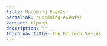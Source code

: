 ```yaml
---
title: Upcoming Events
permalink: /upcoming-events/
variant: tiptap
description: ""
third_nav_title: The Ed Tech Series
---
```

